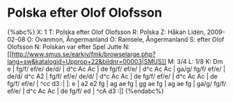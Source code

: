 # Polska efter Olof Olofsson

{%abc%}
X: 1
T: Polska efter Olof Olofsson
R: Polska
Z: Håkan Lidén, 2009-02-08
O: Ovanmon, Ångermanland
O: Ramsele, Ångermanland
S: efter Olof Olofsson
N: Polskan var efter Spel Jutte
N: [[http://www.smus.se/earkiv/fmk/browselarge.php?lang=sw&katalogid=Upprop+22&bildnr=00003|SMUS]]
M: 3/4
L: 1/8
K: Dm
e | fg/f/ ef/e/ de/d/ | d^c Ac Ac | de fg/f/ ef/e/ | d^c Ac Ac | 
ga/g/ fg/f/ ef/e/ | de/d/ d^c A2 | fg/f/ ef/e/ de/d/ | d^c Ac Ac | 
de fg/f/ ef/e/ | d^c Ac Ac | de fg/f/ ef/e/ | ^cc d3 :|
|: e | a2 e2 fg | ag ae fg | gg ae fg | ag ae fg | 
ga/g/ fg/f/ ef/e/ | d^c Ac Ac | de fg/f/ ed | ^cA d3 :|]
{%endabc%}

